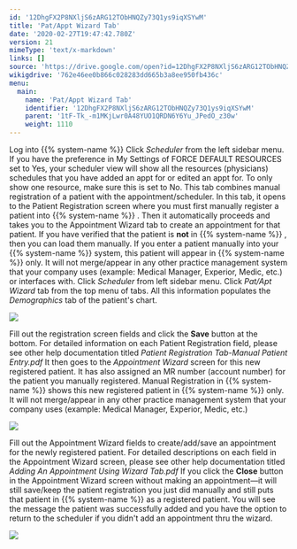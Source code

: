 ```yaml
---
id: '12DhgFX2P8NXljS6zARG12TObHNQZy73Q1ys9iqXSYwM'
title: 'Pat/Appt Wizard Tab'
date: '2020-02-27T19:47:42.780Z'
version: 21
mimeType: 'text/x-markdown'
links: []
source: 'https://drive.google.com/open?id=12DhgFX2P8NXljS6zARG12TObHNQZy73Q1ys9iqXSYwM'
wikigdrive: '762e46ee0b866c028283dd665b3a8ee950fb436c'
menu:
  main:
    name: 'Pat/Appt Wizard Tab'
    identifier: '12DhgFX2P8NXljS6zARG12TObHNQZy73Q1ys9iqXSYwM'
    parent: '1tF-Tk_-m1MKjLwr0A48YUO1QRDN6Y6Yu_JPedO_z30w'
    weight: 1110
---
```

Log into {{% system-name %}}
Click *Scheduler* from the left sidebar menu.
If you have the preference in My Settings of FORCE DEFAULT RESOURCES set to Yes, your scheduler view will show all the resources (physicians) schedules that you have added an appt for or edited an appt for. To only show one resource, make sure this is set to No.
This tab combines manual registration of a patient with the appointment/scheduler.
In this tab, it opens to the Patient Registration screen where you must first manually register a patient into {{% system-name %}} . Then it automatically proceeds and takes you to the Appointment Wizard tab to create an appointment for that patient.
If you have verified that the patient is **not** in {{% system-name %}} , then you can load them manually. If you enter a patient manually into your {{% system-name %}} system, this patient will appear in {{% system-name %}} only. It will not merge/appear in any other practice management system that your company uses (example: Medical Manager, Experior, Medic, etc.) or interfaces with.
Click *Scheduler* from left sidebar menu.
Click *Pat/Apt Wizard* tab from the top menu of tabs.
All this information populates the *Demographics* tab of the patient's chart.

![](../pat-appt-wizard-tab.assets/10000000000004D70000024627533010162F8098.png)

Fill out the registration screen fields and click the **Save** button at the bottom.
For detailed information on each Patient Registration field, please see other help documentation titled *Patient Registration Tab-Manual Patient Entry.pdf*
It then goes to the *Appointment Wizard* screen for this new registered patient. It has also assigned an MR number (account number) for the patient you manually registered.
Manual Registration in {{% system-name %}} shows this new registered patient in {{% system-name %}} only. It will not merge/appear in any other practice management system that your company uses (example: Medical Manager, Experior, Medic, etc.)

![](../pat-appt-wizard-tab.assets/100000000000046900000202CBD69A4687F044A1.png)

Fill out the Appointment Wizard fields to create/add/save an appointment for the newly registered patient. For detailed descriptions on each field in the Appointment Wizard screen, please see other help documentation titled *Adding An Appointment Using Wizard Tab.pdf*
If you click the **Close** button in the Appointment Wizard screen without making an appointment—it will still save/keep the patient registration you just did manually and still puts that patient in {{% system-name %}} as a registered patient. You will see the message the patient was successfully added and you have the option to return to the scheduler if you didn't add an appointment thru the wizard.

![](../pat-appt-wizard-tab.assets/100000000000011500000044A044D820C887DE8B.png)

